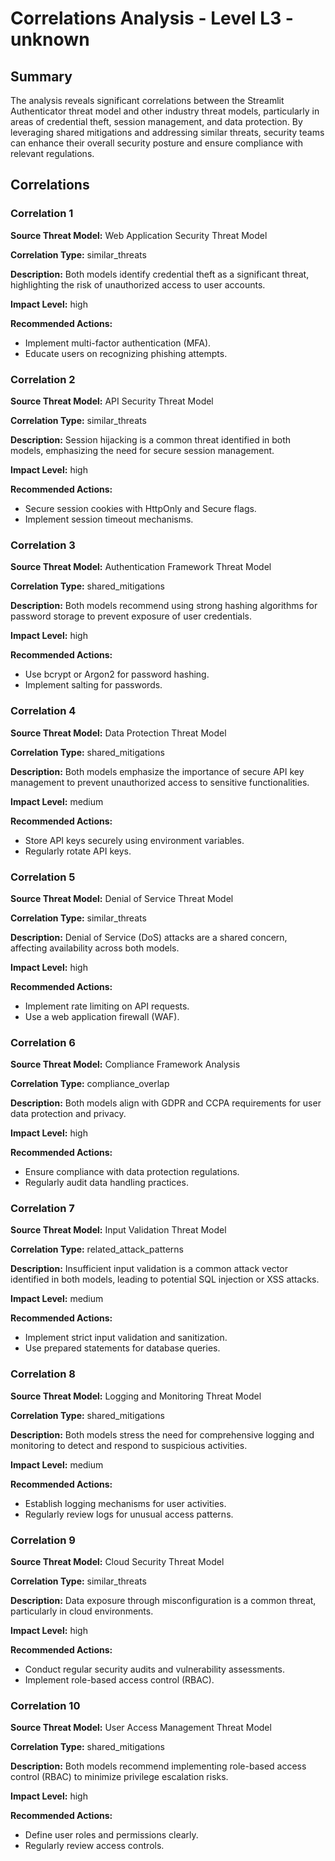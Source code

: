 # Correlations Analysis - Level L3 - unknown

## Summary

The analysis reveals significant correlations between the Streamlit Authenticator threat model and other industry threat models, particularly in areas of credential theft, session management, and data protection. By leveraging shared mitigations and addressing similar threats, security teams can enhance their overall security posture and ensure compliance with relevant regulations.

## Correlations

### Correlation 1

**Source Threat Model:** Web Application Security Threat Model

**Correlation Type:** similar_threats

**Description:** Both models identify credential theft as a significant threat, highlighting the risk of unauthorized access to user accounts.

**Impact Level:** high

**Recommended Actions:**
- Implement multi-factor authentication (MFA).
- Educate users on recognizing phishing attempts.

### Correlation 2

**Source Threat Model:** API Security Threat Model

**Correlation Type:** similar_threats

**Description:** Session hijacking is a common threat identified in both models, emphasizing the need for secure session management.

**Impact Level:** high

**Recommended Actions:**
- Secure session cookies with HttpOnly and Secure flags.
- Implement session timeout mechanisms.

### Correlation 3

**Source Threat Model:** Authentication Framework Threat Model

**Correlation Type:** shared_mitigations

**Description:** Both models recommend using strong hashing algorithms for password storage to prevent exposure of user credentials.

**Impact Level:** high

**Recommended Actions:**
- Use bcrypt or Argon2 for password hashing.
- Implement salting for passwords.

### Correlation 4

**Source Threat Model:** Data Protection Threat Model

**Correlation Type:** shared_mitigations

**Description:** Both models emphasize the importance of secure API key management to prevent unauthorized access to sensitive functionalities.

**Impact Level:** medium

**Recommended Actions:**
- Store API keys securely using environment variables.
- Regularly rotate API keys.

### Correlation 5

**Source Threat Model:** Denial of Service Threat Model

**Correlation Type:** similar_threats

**Description:** Denial of Service (DoS) attacks are a shared concern, affecting availability across both models.

**Impact Level:** high

**Recommended Actions:**
- Implement rate limiting on API requests.
- Use a web application firewall (WAF).

### Correlation 6

**Source Threat Model:** Compliance Framework Analysis

**Correlation Type:** compliance_overlap

**Description:** Both models align with GDPR and CCPA requirements for user data protection and privacy.

**Impact Level:** high

**Recommended Actions:**
- Ensure compliance with data protection regulations.
- Regularly audit data handling practices.

### Correlation 7

**Source Threat Model:** Input Validation Threat Model

**Correlation Type:** related_attack_patterns

**Description:** Insufficient input validation is a common attack vector identified in both models, leading to potential SQL injection or XSS attacks.

**Impact Level:** medium

**Recommended Actions:**
- Implement strict input validation and sanitization.
- Use prepared statements for database queries.

### Correlation 8

**Source Threat Model:** Logging and Monitoring Threat Model

**Correlation Type:** shared_mitigations

**Description:** Both models stress the need for comprehensive logging and monitoring to detect and respond to suspicious activities.

**Impact Level:** medium

**Recommended Actions:**
- Establish logging mechanisms for user activities.
- Regularly review logs for unusual access patterns.

### Correlation 9

**Source Threat Model:** Cloud Security Threat Model

**Correlation Type:** similar_threats

**Description:** Data exposure through misconfiguration is a common threat, particularly in cloud environments.

**Impact Level:** high

**Recommended Actions:**
- Conduct regular security audits and vulnerability assessments.
- Implement role-based access control (RBAC).

### Correlation 10

**Source Threat Model:** User Access Management Threat Model

**Correlation Type:** shared_mitigations

**Description:** Both models recommend implementing role-based access control (RBAC) to minimize privilege escalation risks.

**Impact Level:** high

**Recommended Actions:**
- Define user roles and permissions clearly.
- Regularly review access controls.

